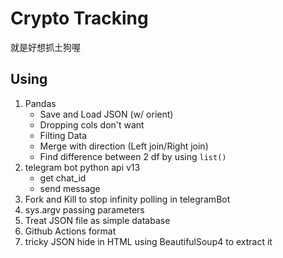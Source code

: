 # Crypto Tracking

就是好想抓土狗喔

## Using
1. Pandas
    * Save and Load JSON (w/ orient)
    * Dropping cols don't want
    * Filting Data
    * Merge with direction (Left join/Right join)
    * Find difference between 2 df by using `list()`
2. telegram bot python api v13
    * get chat_id
    * send message
3. Fork and Kill to stop infinity polling in telegramBot
4. sys.argv passing parameters
5. Treat JSON file as simple database
6. Github Actions format
7. tricky JSON hide in HTML using BeautifulSoup4 to extract it
